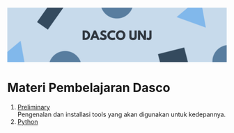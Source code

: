 ![DASCO UNJ 2021](img/DASCO%20UNJ%20banner.png)

# Materi Pembelajaran Dasco

1. [Preliminary](./Preliminary)<br>
   Pengenalan dan installasi tools yang akan digunakan untuk kedepannya.
2. [Python](./Python)
